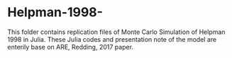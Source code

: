 # Helpman-1998-

This folder contains replication files of Monte Carlo Simulation of Helpman 1998 in Julia. 
These Julia codes and presentation note of the model are enterily base on ARE, Redding, 2017 paper.
